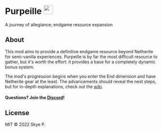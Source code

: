 # Purpeille <img src="https://user-images.githubusercontent.com/26909391/162001387-3210d6ed-650d-4812-a051-f191b42b03d1.png" width="30">

A journey of allegiance; endgame resource expansion

## About

This mod aims to provide a definitive endgame resource beyond Netherite for semi-vanilla experiences. Purpeille is by far the most difficult resource to gather, but it's worth the effort: it provides a base for a completely dynamic bonus system.

The mod's progression begins when you enter the End dimension and have Netherite gear at the least. The advancements should reveal the next steps, but for in-depth explanations, check out the [wiki](https://github.com/acikek/purpeille/wiki).

#### Questions? Join the [Discord](https://discord.gg/QYymKz84tR)!

## License

MIT © 2022 Skye P.
